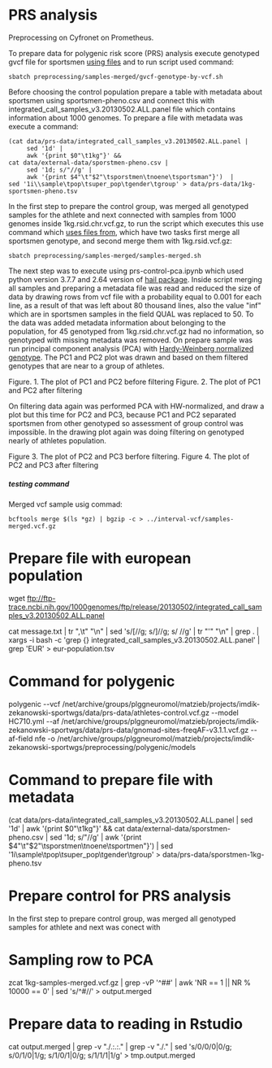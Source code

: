 # PRS analysis
Preprocessing on Cyfronet on Prometheus.

To prepare data for polygenic risk score (PRS) analysis execute genotyped gvcf file for sportsmen [using files](https://github.com/ippas/imdik-zekanowski-sportwgs/tree/master/preprocessing) and to run script used command:

```
sbatch preprocessing/samples-merged/gvcf-genotype-by-vcf.sh
```

Before choosing the control population prepare a table with metadata about sportsmen using sportsmen-pheno.csv and connect this with integrated_call_samples_v3.20130502.ALL.panel file which contains information about 1000 genomes. To prepare a file with metadata was execute a command:

```
(cat data/prs-data/integrated_call_samples_v3.20130502.ALL.panel | 
     sed '1d' | 
     awk '{print $0"\t1kg"}' && 
cat data/external-data/sporstmen-pheno.csv | 
     sed '1d; s/"//g' | 
     awk '{print $4"\t"$2"\tsporstmen\tnoene\tsportsman"}')  | 
sed '1i\\sample\tpop\tsuper_pop\tgender\tgroup' > data/prs-data/1kg-sportsmen-pheno.tsv
```
In the first step to prepare the control group, was merged all genotyped samples for the athlete and next connected with samples from 1000 genomes inside 1kg.rsid.chr.vcf.gz, to run the script which executes this use command which [uses files from](https://github.com/ippas/imdik-zekanowski-sportwgs/tree/master/preprocessing), which have two tasks first merge all sportsmen genotype, and second merge them with 1kg.rsid.vcf.gz:

```
sbatch preprocessing/samples-merged/samples-merged.sh
```

The next step was to execute using prs-control-pca.ipynb which used python version 3.7.7 and 2.64 version of [hail package](https://hail.is/). Inside script merging all samples and preparing a metadata file was read and reduced the size of data by drawing rows from vcf file with a probability equal to 0.001 for each line, as a result of that was left about 80 thousand lines, also the value "inf" which are in sportsmen samples in the field QUAL was replaced to 50. To the data was added metadata information about belonging to the population, for 45 genotyped from 1kg.rsid.chr.vcf.gz had no information, so genotyped with missing metadata was removed. On prepare sample was run principal component analysis (PCA) with [Hardy-Weinberg normalized genotype](https://hail.is/docs/0.2/methods/genetics.html#hail.methods.hwe_normalized_pca). The PC1 and PC2 plot was drawn and based on them filtered genotypes that are near to a group of athletes. 

Figure. 1. The plot of PC1 and PC2 before filtering
Figure. 2. The plot of PC1 and PC2 after filtering

On filtering data again was performed PCA with HW-normalized, and draw a plot but this time for PC2 and PC3, because PC1 and PC2 separated sportsmen from other genotyped so assessment of group control was impossible. In the drawing plot again was doing filtering on genotyped nearly of athletes population.

Figure 3. The plot of PC2 and PC3 berfore filtering.
Figure 4. The plot of PC2 and PC3 after filtering




##### testing command
Merged vcf sample usig commad:
```
bcftools merge $(ls *gz) | bgzip -c > ../interval-vcf/samples-merged.vcf.gz
```


# Prepare file with european population
wget ftp://ftp-trace.ncbi.nih.gov/1000genomes/ftp/release/20130502/integrated_call_samples_v3.20130502.ALL.panel

cat message.txt | tr ",\t" "\n"  | sed 's/\[//g; s/\]//g; s/ //g' | tr "'" "\n" | grep . | xargs -i bash -c 'grep {} integrated_call_samples_v3.20130502.ALL.panel' | grep 'EUR' > eur-population.tsv

# Command for polygenic
polygenic --vcf /net/archive/groups/plggneuromol/matzieb/projects/imdik-zekanowski-sportwgs/data/prs-data/athletes-control.vcf.gz --model HC710.yml --af /net/archive/groups/plggneuromol/matzieb/projects/imdik-zekanowski-sportwgs/data/prs-data/gnomad-sites-freqAF-v3.1.1.vcf.gz --af-field nfe -o /net/archive/groups/plggneuromol/matzieb/projects/imdik-zekanowski-sportwgs/preprocessing/polygenic/models

# Command to prepare file with metadata
(cat data/prs-data/integrated_call_samples_v3.20130502.ALL.panel | sed '1d' |  awk '{print $0"\t1kg"}' && cat data/external-data/sporstmen-pheno.csv | sed '1d; s/"//g' | awk '{print $4"\t"$2"\tsporstmen\tnoene\tsportmen"}')  | sed '1i\\sample\tpop\tsuper_pop\tgender\tgroup' > data/prs-data/sporstmen-1kg-pheno.tsv



# Prepare control for PRS analysis
In the first step to prepare control group, was merged all genotyped samples for athlete and next was conect with 
# Sampling row to PCA
zcat 1kg-samples-merged.vcf.gz | grep -vP '^##' | awk 'NR == 1 || NR % 10000 == 0' | sed 's/^#//' > output.merged

# Prepare data to reading in Rstudio
cat output.merged | grep -v "\./\.\:\.\:\." | grep -v "\./\." | sed 's/0\/0/0|0/g; s/0\/1/0|1/g; s/1\/0/1|0/g; s/1\/1/1|1/g' > tmp.output.merged
